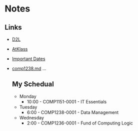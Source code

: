 # Notes
## Links
- [D2L](https://learn.georgebrown.ca)
- [AtKlass](https://app.atklass.com)
- [Important Dates](https://www.georgebrown.ca/current-students/important-dates?term=27246&category=131)
- [comp1238.md](comp1238.md)
...

  ## My Schedual

  - Monday
     * 10:00 - COMP1151-0001 - IT Essentials
  - Tuesday
     * 6:00 - COMP1238-0001 - Data Management
  - Wednesday
     * 2:00 - COMP1236-0001 - Fund of Computing Logic
